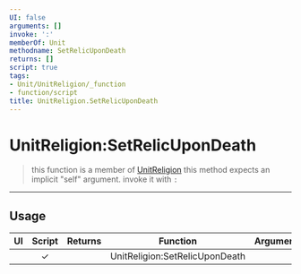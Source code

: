 ```yaml
---
UI: false
arguments: []
invoke: ':'
memberOf: Unit
methodname: SetRelicUponDeath
returns: []
script: true
tags:
- Unit/UnitReligion/_function
- function/script
title: UnitReligion.SetRelicUponDeath
---
```

# UnitReligion:SetRelicUponDeath
> this function is a member of [UnitReligion](civ-6/lua/UnitReligion.md)
> this method expects an implicit "self" argument. invoke it with `:`
-----
## Usage
|  UI | Script | Returns | Function | Arguments |
|:---:|:------:|-------:|:--------:|:---------|
| |✓||UnitReligion:SetRelicUponDeath||
